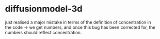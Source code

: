 # diffusionmodel-3d
just realised a major mistake in terms of the definition of concentration in the code -> we get numbers, and once this bug has been corrected for, the numbers should reflect concentration.

